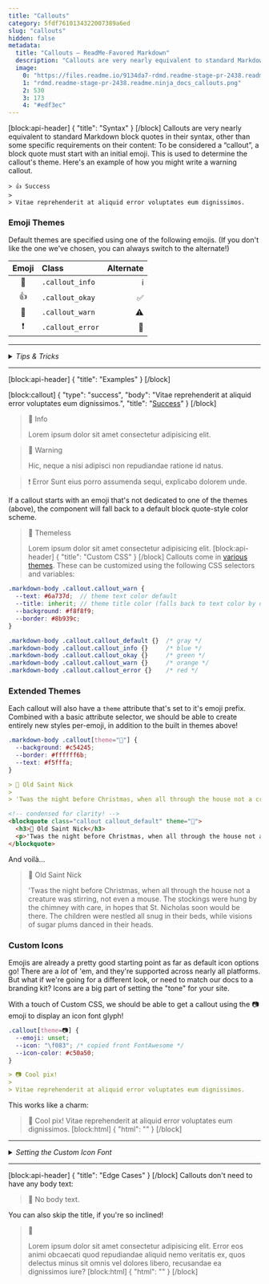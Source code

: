 ```yaml
---
title: "Callouts"
category: 5fdf7610134322007389a6ed
slug: "callouts"
hidden: false
metadata: 
  title: "Callouts — ReadMe-Favored Markdown"
  description: "Callouts are very nearly equivalent to standard Markdown block quotes in their syntax, other than some specific requirements on their content: To be considered a “callout”, a block quote must start with an initial emoji, which is used to determine the callout's theme."
  image: 
    0: "https://files.readme.io/9134da7-rdmd.readme-stage-pr-2438.readme.ninja_docs_callouts.png"
    1: "rdmd.readme-stage-pr-2438.readme.ninja_docs_callouts.png"
    2: 530
    3: 173
    4: "#edf3ec"
---
```


[block:api-header]
{
  "title": "Syntax"
}
[/block]
Callouts are very nearly equivalent to standard Markdown block quotes in their syntax, other than some specific requirements on their content: To be considered a “callout”, a block quote must start with an initial emoji. This is used to determine the callout's theme. Here's an example of how you might write a warning callout.

    > 👍 Success
    > 
    > Vitae reprehenderit at aliquid error voluptates eum dignissimos.

### Emoji Themes

Default themes are specified using one of the following emojis. (If you don't like the one we've chosen, you can always switch to the alternate!)

| Emoji | Class | Alternate |
|:-----:|:--------|-------------:|
| 📘 | `.callout_info` | ℹ️ |
| 👍 | `.callout_okay` | ✅ |
| 🚧 | `.callout_warn` | ⚠️ |
| ❗️ | `.callout_error` | 🛑 |

<hr>
<details><summary><em>Tips & Tricks </em></summary><br>

If you have a block quote that starts with an initial emoji which *should not* be rendered as a ReadMe callout, just bold the emoji. It's a bit of a hack for sure, but it's easy enough, and hey: it works! So this:

    > **👋** Lorem ipsum dolor sit amet consectetur adipisicing elit.

Renders to a plain ol' block quote:

> **👋** Lorem ipsum dolor sit amet consectetur adipisicing elit.

</details><hr>
[block:api-header]
{
  "title": "Examples"
}
[/block]

[block:callout]
{
  "type": "success",
  "body": "Vitae reprehenderit at aliquid error voluptates eum dignissimos.",
  "title": "[Success](#edge-cases)"
}
[/block]
> 📘 Info
> 
> Lorem ipsum dolor sit amet consectetur adipisicing elit.

> 🚧 Warning
> 
> Hic,  neque a nisi adipisci non repudiandae ratione id natus.

> ❗️ Error
> Sunt eius porro assumenda sequi, explicabo dolorem unde.

If a callout starts with an emoji that's not dedicated to one of the themes (above), the component will fall back to a default block quote-style color scheme.

> 🥇 Themeless
>
> Lorem ipsum dolor sit amet consectetur adipisicing elit.
[block:api-header]
{
  "title": "Custom CSS"
}
[/block]
Callouts come in [various themes](#section--examples-). These can be customized using the following CSS selectors and variables:


```scss CSS Variables
.markdown-body .callout.callout_warn {
  --text: #6a737d;  // theme text color default
  --title: inherit; // theme title color (falls back to text color by default)
  --background: #f8f8f9;
  --border: #8b939c;
}
```
```scss Theme Selectors
.markdown-body .callout.callout_default {}  /* gray */
.markdown-body .callout.callout_info {}     /* blue */
.markdown-body .callout.callout_okay {}     /* green */
.markdown-body .callout.callout_warn {}     /* orange */
.markdown-body .callout.callout_error {}    /* red */
```

### Extended Themes

Each callout will also have a `theme` attribute that's set to it's emoji prefix. Combined with a basic attribute selector, we should be able to create entirely new styles per-emoji, in addition to the built in themes above!

```css Custom CSS
.markdown-body .callout[theme="🎅"] {
  --background: #c54245;
  --border: #ffffff6b;
  --text: #f5fffa;
}
```
```markdown Markdown Syntax
> 🎅 Old Saint Nick
>
> 'Twas the night before Christmas, when all through the house not a creature was stirring, not even a mouse. The stockings were hung by the chimney with care, in hopes that St. Nicholas soon would be there. The children were nestled all snug in their beds, while visions of sugar plums danced in their heads.
```
```html Generated HTML
<!-- condensed for clarity! -->
<blockquote class="callout callout_default" theme="🎅">
  <h3>🎅 Old Saint Nick</h3>
  <p>'Twas the night before Christmas, when all through the house not a creature was stirring, not even a mouse. The stockings were hung by the chimney with care, in hopes that St. Nicholas soon would be there. The children were nestled all snug in their beds, while visions of sugar plums danced in their heads.</p>
</blockquote>
```

And voilà...

> 🎅 Old Saint Nick
>
> 'Twas the night before Christmas, when all through the house not a creature was stirring, not even a mouse. The stockings were hung by the chimney with care, in hopes that St. Nicholas soon would be there. The children were nestled all snug in their beds, while visions of sugar plums danced in their heads.

### Custom Icons

Emojis are already a pretty good starting point as far as default icon options go! There are a *lot* of 'em, and they're supported across nearly all platforms. But what if we're going for a different look, or need to match our docs to a branding kit? Icons are a big part of setting the "tone" for your site.

With a touch of Custom CSS, we should be able to get a callout using the 📷 emoji to display an icon font glyph!

```css Custom CSS
.callout[theme=📷] {
  --emoji: unset;
  --icon: "\f083"; /* copied front FontAwesome */
  --icon-color: #c50a50;
}
```
``` Markdown Syntax
> 📷 Cool pix!
>
> Vitae reprehenderit at aliquid error voluptates eum dignissimos.
```

This works like a charm:

<div id="my-theme">

> 📸 Cool pix!
> Vitae reprehenderit at aliquid error voluptates eum dignissimos.
[block:html]
{
  "html": "<style>\n  #my-theme .callout[theme=📸] {\n    --emoji: unset;\n    --icon: \"\";\n  }\n  #my-theme .callout[theme=📷],\n  #my-theme .callout[theme=📸] {\n    --icon-color: #c50a50;\n    --border: var(--icon-color);\n    --title: var(--icon-color);\n  }\n  summary {\n    outline: none;\n    user-select: none;\n  }\n</style>"
}
[/block]
</div>

<hr><details><summary><em>Setting the Custom Icon Font</em></summary><br>

The custom icon font defaults to `FontAwesome`, but you can use any font family available on the page by setting the `--icon-font` variable!

```css
.callout[theme=📷] {
  --icon-font-family: FontAwesome; /* copied from https://fontawesome.com/v4.7.0/icon/camera-retro */
}
```

</details><hr>
[block:api-header]
{
  "title": "Edge Cases"
}
[/block]
Callouts don't need to have any body text:

> 🥇  No body text.

You can also skip the title, if you're so inclined!

> 🥈  
> 
> Lorem ipsum dolor sit amet consectetur adipisicing elit. Error eos animi obcaecati quod repudiandae aliquid nemo veritatis ex, quos delectus minus sit omnis vel dolores libero, recusandae ea dignissimos iure?
[block:html]
{
  "html": "<style>\n.markdown-body .callout[theme=\"🎅\"] {\n  --background: #c50a4f;\n  --border: #ffffff6b;\n  --text: #f5fffa;\n}\n</style>"
}
[/block]
